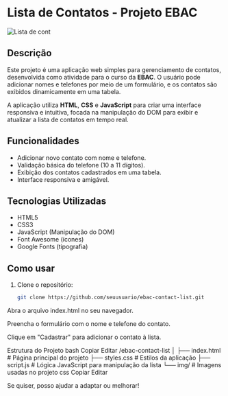 # Lista de Contatos - Projeto EBAC
![Lista de cont](https://github.com/LauraMilly/Projeto-2-Ebac/assets/163550002/db6dc743-f036-4941-a275-eaa5dea2a864)
## Descrição

Este projeto é uma aplicação web simples para gerenciamento de contatos, desenvolvida como atividade para o curso da **EBAC**. O usuário pode adicionar nomes e telefones por meio de um formulário, e os contatos são exibidos dinamicamente em uma tabela.

A aplicação utiliza **HTML**, **CSS** e **JavaScript** para criar uma interface responsiva e intuitiva, focada na manipulação do DOM para exibir e atualizar a lista de contatos em tempo real.

## Funcionalidades

- Adicionar novo contato com nome e telefone.
- Validação básica do telefone (10 a 11 dígitos).
- Exibição dos contatos cadastrados em uma tabela.
- Interface responsiva e amigável.

## Tecnologias Utilizadas

- HTML5  
- CSS3  
- JavaScript (Manipulação do DOM)  
- Font Awesome (ícones)  
- Google Fonts (tipografia)

## Como usar

1. Clone o repositório:  
   ```bash
   git clone https://github.com/seuusuario/ebac-contact-list.git
Abra o arquivo index.html no seu navegador.

Preencha o formulário com o nome e telefone do contato.

Clique em "Cadastrar" para adicionar o contato à lista.

Estrutura do Projeto
bash
Copiar
Editar
/ebac-contact-list
│
├── index.html         # Página principal do projeto
├── styles.css         # Estilos da aplicação
├── script.js          # Lógica JavaScript para manipulação da lista
└── img/               # Imagens usadas no projeto
css
Copiar
Editar

Se quiser, posso ajudar a adaptar ou melhorar!
